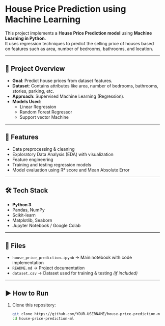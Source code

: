 # House Price Prediction using Machine Learning

This project implements a **House Price Prediction model** using **Machine Learning in Python**.  
It uses regression techniques to predict the selling price of houses based on features such as area, number of bedrooms, bathrooms, and location.

---

## 📌 Project Overview
- **Goal**: Predict house prices from dataset features.  
- **Dataset**: Contains attributes like area, number of bedrooms, bathrooms, stories, parking, etc.  
- **Approach**: Supervised Machine Learning (Regression).  
- **Models Used**:
  - Linear Regression
  - Random Forest Regressor
  - Support vector Machine

---

## 🚀 Features
- Data preprocessing & cleaning  
- Exploratory Data Analysis (EDA) with visualization  
- Feature engineering  
- Training and testing regression models  
- Model evaluation using R² score and Mean Absolute Error  

---

## 🛠️ Tech Stack
- **Python 3**
- Pandas, NumPy
- Scikit-learn
- Matplotlib, Seaborn
- Jupyter Notebook / Google Colab

---

## 📂 Files
- `house_price_prediction.ipynb` → Main notebook with code implementation  
- `README.md` → Project documentation  
- `dataset.csv` → Dataset used for training & testing *(if included)*  

---

## ▶️ How to Run
1. Clone this repository:
   ```bash
   git clone https://github.com/YOUR-USERNAME/house-price-prediction-ml.git
   cd house-price-prediction-ml
